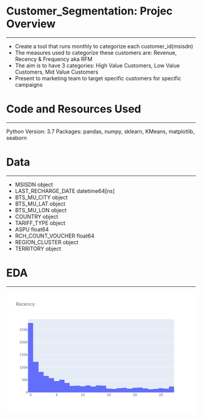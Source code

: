 # Customer_Segmentation: Projec Overview
---

- Create a tool that runs monthly to categorize each customer_id(msisdn)
- The measures used to categorize these customers are: Revenue, Recency & Frequency aka RFM
- The aim is to have 3 categories: High Value Customers, Low Value Customers, Mid Value Customers
- Present to marketing team to target specific customers for specific campaigns


# Code and Resources Used
---

Python Version: 3.7
Packages: pandas, numpy, sklearn, KMeans, matplotlib, seaborn

# Data
---
 -   MSISDN              object        
 -   LAST_RECHARGE_DATE  datetime64[ns]
 -   BTS_MU_CITY         object        
 -   BTS_MU_LAT          object        
 -   BTS_MU_LON          object        
 -   COUNTRY             object        
 -   TARIFF_TYPE         object        
 -   ASPU                float64       
 -   RCH_COUNT_VOUCHER   float64       
 -   REGION_CLUSTER      object        
 -  TERRITORY           object
 
 # EDA
 ---
 ![](Recency_hist.png)
